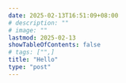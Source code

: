 ```yaml
---
date: 2025-02-13T16:51:09+08:00
# description: ""
# image: ""
lastmod: 2025-02-13
showTableOfContents: false
# tags: ["",]
title: "Hello"
type: "post"
---
```

